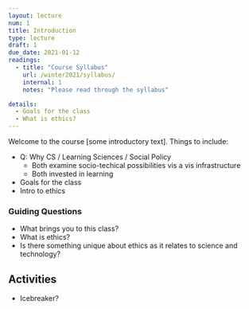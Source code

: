 ```yaml
---
layout: lecture
num: 1
title: Introduction
type: lecture
draft: 1
due_date: 2021-01-12
readings:
  - title: "Course Syllabus"
    url: /winter2021/syllabus/
    internal: 1
    notes: "Please read through the syllabus"

details:
  - Goals for the class
  - What is ethics?
---
```


Welcome to the course [some introductory text]. Things to include:
* Q: Why CS / Learning Sciences / Social Policy 
    * Both examine  socio-techical possibilities vis a vis infrastructure
    * Both invested in learning
* Goals for the class
* Intro to ethics

### Guiding Questions
* What brings you to this class?
* What is ethics?
* Is there something unique about ethics as it relates to science and technology?

## Activities
* Icebreaker?
